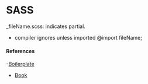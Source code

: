 # SASS

_fileName.scss: indicates partial.  
  - compiler ignores unless imported @import fileName;

#### References
-[Boilerplate](https://github.com/async-labs/saas)
  - [Book](https://builderbook.org/books/saas-boilerplate/introduction-project-structure)